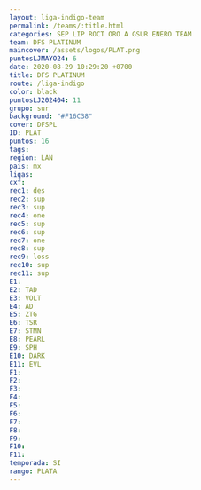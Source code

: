```yaml
---
layout: liga-indigo-team
permalink: /teams/:title.html
categories: SEP LIP ROCT ORO A GSUR ENERO TEAM
team: DFS PLATINUM
maincover: /assets/logos/PLAT.png
puntosLJMAYO24: 6
date: 2020-08-29 10:29:20 +0700
title: DFS PLATINUM
route: /liga-indigo
color: black
puntosLJ202404: 11
grupo: sur
background: "#F16C38"
cover: DFSPL
ID: PLAT
puntos: 16
tags: 
region: LAN
pais: mx
ligas: 
cxf: 
rec1: des
rec2: sup
rec3: sup
rec4: one
rec5: sup
rec6: sup
rec7: one
rec8: sup
rec9: loss
rec10: sup
rec11: sup
E1: 
E2: TAD
E3: VOLT
E4: AD
E5: ZTG
E6: TSR
E7: STMN
E8: PEARL
E9: SPH
E10: DARK
E11: EVL
F1: 
F2: 
F3: 
F4: 
F5: 
F6: 
F7: 
F8: 
F9: 
F10: 
F11: 
temporada: SI
rango: PLATA
---
```

